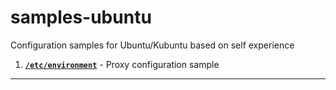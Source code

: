 # samples-ubuntu
Configuration samples for Ubuntu/Kubuntu based on self experience
1. [**`/etc/environment`**](https://github.com.wildfielded/samples-ubuntu/etc/environment) - Proxy configuration sample
---
